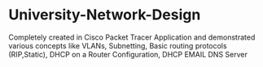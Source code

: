 # University-Network-Design
Completely created in Cisco Packet Tracer Application and demonstrated various concepts like VLANs, Subnetting, Basic routing protocols (RIP,Static), DHCP on a Router Configuration, DHCP EMAIL DNS Server
